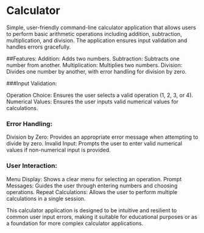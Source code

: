 # Calculator
 Simple, user-friendly command-line calculator application that allows users to perform basic arithmetic operations including addition, subtraction, multiplication, and division. The application ensures input validation and handles errors gracefully.

 ##Features:
Addition: Adds two numbers.
Subtraction: Subtracts one number from another.
Multiplication: Multiplies two numbers.
Division: Divides one number by another, with error handling for division by zero.

 ###Input Validation:

Operation Choice: Ensures the user selects a valid operation (1, 2, 3, or 4).
Numerical Values: Ensures the user inputs valid numerical values for calculations.

### Error Handling:
Division by Zero: Provides an appropriate error message when attempting to divide by zero.
Invalid Input: Prompts the user to enter valid numerical values if non-numerical input is provided.

### User Interaction:
Menu Display: Shows a clear menu for selecting an operation.
Prompt Messages: Guides the user through entering numbers and choosing operations.
Repeat Calculations: Allows the user to perform multiple calculations in a single session.

This calculator application is designed to be intuitive and resilient to common user input errors, making it suitable for educational purposes or as a foundation for more complex calculator applications.
